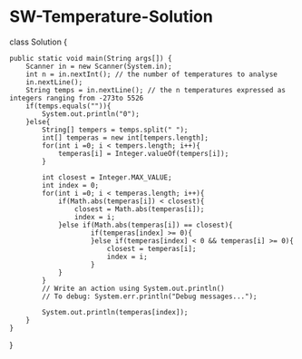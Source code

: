 # SW-Temperature-Solution

class Solution {

    public static void main(String args[]) {
        Scanner in = new Scanner(System.in);
        int n = in.nextInt(); // the number of temperatures to analyse
        in.nextLine();
        String temps = in.nextLine(); // the n temperatures expressed as integers ranging from -273to 5526
        if(temps.equals("")){
            System.out.println("0");
        }else{    
            String[] tempers = temps.split(" ");
            int[] temperas = new int[tempers.length];
            for(int i =0; i < tempers.length; i++){
                temperas[i] = Integer.valueOf(tempers[i]);
            }
        
            int closest = Integer.MAX_VALUE;
            int index = 0;
            for(int i =0; i < temperas.length; i++){
                if(Math.abs(temperas[i]) < closest){
                    closest = Math.abs(temperas[i]);
                    index = i;
                }else if(Math.abs(temperas[i]) == closest){
                        if(temperas[index] >= 0){
                        }else if(temperas[index] < 0 && temperas[i] >= 0){
                            closest = temperas[i];
                            index = i;
                        }
                }   
            }    
            // Write an action using System.out.println()
            // To debug: System.err.println("Debug messages...");
    
            System.out.println(temperas[index]);
        }
    }
}
